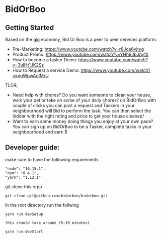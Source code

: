 # BidOrBoo


## Getting Started 

Based on the gig economy, Bid Or Boo is a peer to peer services platform.
- Pre-Marketing: https://www.youtube.com/watch?v=r8Jce6vjtyg
- Product Promo: https://www.youtube.com/watch?v=YHh9JbJAyf0 
- How to become a tasker Demo: https://www.youtube.com/watch?v=3uIHt1JK2Ss
- How to Request a service Demo: https://www.youtube.com/watch?v=ngWpwAdIMrU

TLDR; 
- Need help with chores?  Do you want someone to clean your house, walk your pet or take on some of your daily chores? on BidOrBoo with couple of clicks you can post a request and Taskers in your neighbourhood will Bid to perform the task. You can then select the bidder with the right rating and price to get your house cleaned/ 
- Want to earn some money doing things you enjoy at your own pace? You can sign up on BidOrBoo to be a Tasker, complete tasks in your neighbourhood and earn $
  
 
## Developer guide:
 
make sure to have the following requirements

```
"node": "10.15.1",
"npm": "6.4.1",
"yarn": "1.12.1"
```

git clone this repo

```
git clone git@github.com:bidorboo/bidorboo.git
```

In the root directory run the follwing

```
yarn run devSetup

this should take around (5-10 minutes)

yarn run devStart
```

